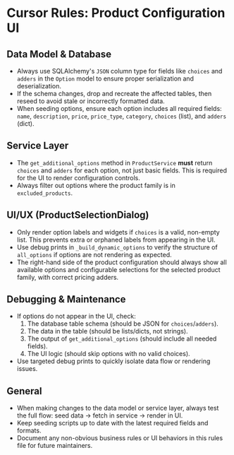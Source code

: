# Cursor Rules: Product Configuration UI

## Data Model & Database
- Always use SQLAlchemy's `JSON` column type for fields like `choices` and `adders` in the `Option` model to ensure proper serialization and deserialization.
- If the schema changes, drop and recreate the affected tables, then reseed to avoid stale or incorrectly formatted data.
- When seeding options, ensure each option includes all required fields: `name`, `description`, `price`, `price_type`, `category`, `choices` (list), and `adders` (dict).

## Service Layer
- The `get_additional_options` method in `ProductService` **must** return `choices` and `adders` for each option, not just basic fields. This is required for the UI to render configuration controls.
- Always filter out options where the product family is in `excluded_products`.

## UI/UX (ProductSelectionDialog)
- Only render option labels and widgets if `choices` is a valid, non-empty list. This prevents extra or orphaned labels from appearing in the UI.
- Use debug prints in `_build_dynamic_options` to verify the structure of `all_options` if options are not rendering as expected.
- The right-hand side of the product configuration should always show all available options and configurable selections for the selected product family, with correct pricing adders.

## Debugging & Maintenance
- If options do not appear in the UI, check:
  1. The database table schema (should be JSON for `choices`/`adders`).
  2. The data in the table (should be lists/dicts, not strings).
  3. The output of `get_additional_options` (should include all needed fields).
  4. The UI logic (should skip options with no valid choices).
- Use targeted debug prints to quickly isolate data flow or rendering issues.

## General
- When making changes to the data model or service layer, always test the full flow: seed data → fetch in service → render in UI.
- Keep seeding scripts up to date with the latest required fields and formats.
- Document any non-obvious business rules or UI behaviors in this rules file for future maintainers. 